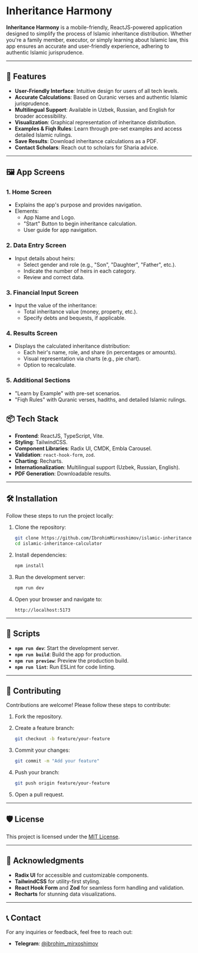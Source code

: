 # Inheritance Harmony

**Inheritance Harmony** is a mobile-friendly, ReactJS-powered application designed to simplify the process of Islamic inheritance distribution. Whether you're a family member, executor, or simply learning about Islamic law, this app ensures an accurate and user-friendly experience, adhering to authentic Islamic jurisprudence.

---

## 🚀 Features

- **User-Friendly Interface**: Intuitive design for users of all tech levels.
- **Accurate Calculations**: Based on Quranic verses and authentic Islamic jurisprudence.
- **Multilingual Support**: Available in Uzbek, Russian, and English for broader accessibility.
- **Visualization**: Graphical representation of inheritance distribution.
- **Examples & Fiqh Rules**: Learn through pre-set examples and access detailed Islamic rulings.
- **Save Results**: Download inheritance calculations as a PDF.
- **Contact Scholars**: Reach out to scholars for Sharia advice.

---

## 🖼️ App Screens

### **1. Home Screen**
- Explains the app's purpose and provides navigation.
- Elements:
  - App Name and Logo.
  - "Start" Button to begin inheritance calculation.
  - User guide for app navigation.

### **2. Data Entry Screen**
- Input details about heirs:
  - Select gender and role (e.g., "Son", "Daughter", "Father", etc.).
  - Indicate the number of heirs in each category.
  - Review and correct data.

### **3. Financial Input Screen**
- Input the value of the inheritance:
  - Total inheritance value (money, property, etc.).
  - Specify debts and bequests, if applicable.

### **4. Results Screen**
- Displays the calculated inheritance distribution:
  - Each heir's name, role, and share (in percentages or amounts).
  - Visual representation via charts (e.g., pie chart).
  - Option to recalculate.

### **5. Additional Sections**
- "Learn by Example" with pre-set scenarios.
- "Fiqh Rules" with Quranic verses, hadiths, and detailed Islamic rulings.


## 📦 Tech Stack

- **Frontend**: ReactJS, TypeScript, Vite.
- **Styling**: TailwindCSS.
- **Component Libraries**: Radix UI, CMDK, Embla Carousel.
- **Validation**: `react-hook-form`, `zod`.
- **Charting**: Recharts.
- **Internationalization**: Multilingual support (Uzbek, Russian, English).
- **PDF Generation**: Downloadable results.

---

## 🛠 Installation

Follow these steps to run the project locally:

1. Clone the repository:

   ```bash
   git clone https://github.com/IbrohimMirxoshimov/islamic-inheritance-calculator.git
   cd islamic-inheritance-calculator
   ```

2. Install dependencies:

   ```bash
   npm install
   ```

3. Run the development server:

   ```bash
   npm run dev
   ```

4. Open your browser and navigate to:

   ```
   http://localhost:5173
   ```

---

## 📜 Scripts

- **`npm run dev`**: Start the development server.
- **`npm run build`**: Build the app for production.
- **`npm run preview`**: Preview the production build.
- **`npm run lint`**: Run ESLint for code linting.

---

## 🤝 Contributing

Contributions are welcome! Please follow these steps to contribute:

1. Fork the repository.
2. Create a feature branch:

   ```bash
   git checkout -b feature/your-feature
   ```

3. Commit your changes:

   ```bash
   git commit -m "Add your feature"
   ```

4. Push your branch:

   ```bash
   git push origin feature/your-feature
   ```

5. Open a pull request.

---

## 🛡️ License

This project is licensed under the [MIT License](LICENSE).

---

## 🌟 Acknowledgments

- **Radix UI** for accessible and customizable components.
- **TailwindCSS** for utility-first styling.
- **React Hook Form** and **Zod** for seamless form handling and validation.
- **Recharts** for stunning data visualizations.

---

## 📞 Contact

For any inquiries or feedback, feel free to reach out:

- **Telegram**: [@ibrohim_mirxoshimov](https://t.me/ibrohim_mirxoshimov)
